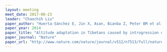 ```yaml
---
layout: meeting
meet_date: 2017-08-23
leader: "Chaochih Liu"
paper_author: "Huerta-Sánchez E, Jin X, Asan, Bianba Z, Peter BM et al."
paper_year: 2014
paper_title: "Altitude adaptation in Tibetans caused by introgression of Denisovan-like DNA"
paper_journal: "Nature"
paper_url: "http://www.nature.com/nature/journal/v512/n7513/full/nature13408.html"
---
```


